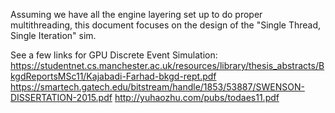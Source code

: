 Assuming we have all the engine layering set up to do proper multithreading,
this document focuses on the design of the "Single Thread, Single Iteration"
sim.

See a few links for GPU Discrete Event Simulation:
https://studentnet.cs.manchester.ac.uk/resources/library/thesis_abstracts/BkgdReportsMSc11/Kajabadi-Farhad-bkgd-rept.pdf
https://smartech.gatech.edu/bitstream/handle/1853/53887/SWENSON-DISSERTATION-2015.pdf
http://yuhaozhu.com/pubs/todaes11.pdf

